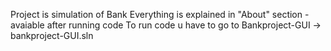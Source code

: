 Project is simulation of Bank
Everything is explained in "About" section - avaiable after running code
To run code u have to go to Bankproject-GUI -> bankproject-GUI.sln
